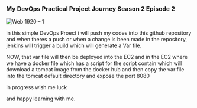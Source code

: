 ### My DevOps Practical Project Journey Season 2 Episode 2 

![Web 1920 – 1](https://user-images.githubusercontent.com/56154525/200328243-b2e9e5df-0655-43fd-a8bb-7b90ce919fb1.png)


in this simple DevOps Proect i will push my codes into this github repository and when theres a push or 
when a change is been made in the repository, jenkins will trigger a build which will generate a Var file.
 
NOW, that var file will then be deployed into the EC2 and in the EC2 where we have a docker file which has a 
script for the script contain which will download a tomcat image from the docker hub and then copy the var file 
into the tomcat default directory and expose the port 8080

in progress wish me luck

and happy learning with me.
